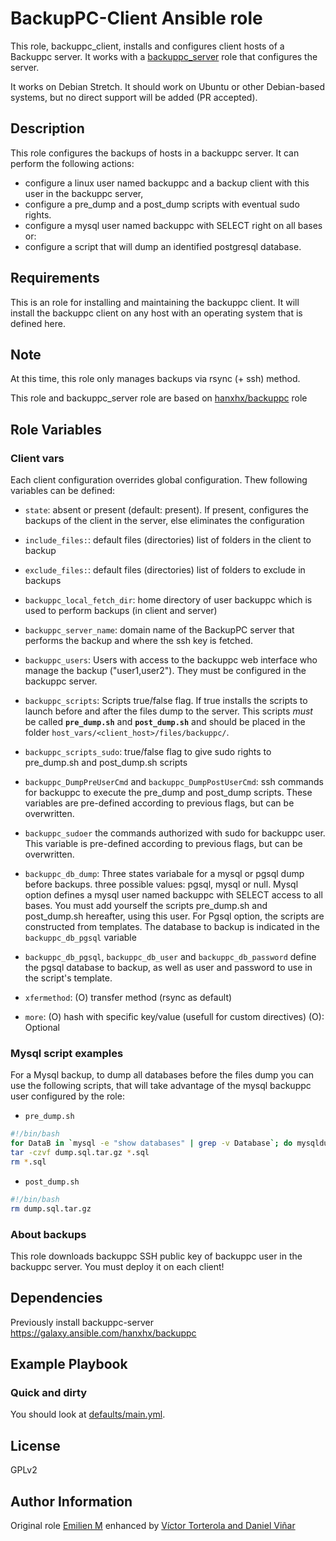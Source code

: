 BackupPC-Client Ansible role
============================

This role, backuppc_client, installs and configures client hosts of a Backuppc server. It works with a [backuppc_server](https://github.com/UdelaRInterior/ansible-backuppc) role that configures the server. 

It works on Debian Stretch. It should work on Ubuntu or other Debian-based systems, but no direct support will be added (PR accepted).

Description
------------

This role configures the backups of hosts in a backuppc server.  It can perform the following actions: 
- configure a linux user named backuppc and a backup client with this user in the backuppc server, 
- configure a pre_dump and a post_dump scripts with eventual sudo rights. 
- configure a mysql user named backuppc with SELECT right on all bases or:
- configure a script that will dump an identified postgresql database. 


Requirements
------------

This is an role for installing and maintaining the backuppc client. It will install the backuppc client on any host with an operating system that is defined here.

Note
----

At this time, this role only manages backups via rsync (+ ssh) method.

This role and backuppc_server role are based on [hanxhx/backuppc](https://galaxy.ansible.com/hanxhx/backuppc) role

Role Variables
--------------

### Client vars

Each client configuration overrides global configuration. Thew following variables can be defined: 

- `state`: absent or present (default: present). If present, configures the backups of the client in the server, else eliminates the configuration 
- `include_files:`: default files (directories) list of folders in the client to backup
- `exclude_files:`: default files (directories) list of folders to exclude in backups
- `backuppc_local_fetch_dir`:  home directory of user backuppc which is used to perform backups (in client and server) 
- `backuppc_server_name`: domain name of the BackupPC server that performs the backup and where the ssh key is fetched.
- `backuppc_users`: Users with access to the backuppc web interface who manage the backup ("user1,user2"). They must be configured in the backuppc server. 

- `backuppc_scripts`: Scripts true/false flag. If true installs the scripts to launch before and after the files dump to the server. This scripts _must_ be called **`pre_dump.sh`** and **`post_dump.sh`** and should be placed in the folder `host_vars/<client_host>/files/backuppc/`.
- `backuppc_scripts_sudo`: true/false flag to give sudo rights to pre_dump.sh and post_dump.sh scripts
- `backuppc_DumpPreUserCmd` and `backuppc_DumpPostUserCmd`: ssh commands for backuppc to execute the pre_dump and post_dump scripts. These variables are pre-defined according to previous flags, but can be overwritten.
- `backuppc_sudoer` the commands authorized with sudo for backuppc user. This variable is pre-defined according to previous flags, but can be overwritten. 

- `backuppc_db_dump`:  Three states variabale for a mysql or pgsql dump before backups. three possible values: pgsql, mysql or null. Mysql option defines a mysql user named backuppc with SELECT access to all bases. You must add yourself the scripts pre_dump.sh and post_dump.sh hereafter, using this user. For Pgsql option, the scripts are constructed from templates.  The database to backup is indicated in the `backuppc_db_pgsql` variable

- `backuppc_db_pgsql`, `backuppc_db_user` and `backuppc_db_password` define the pgsql database to backup, as well as user and password to use in the script's template. 

- `xfermethod`: (O) transfer method (rsync as default)
- `more`: (O) hash with specific key/value (usefull for custom directives)
(O): Optional

### Mysql script examples

For a Mysql backup, to dump all databases before the files dump you can use the following scripts, that will take advantage of the mysql backuppc user configured by the role: 

- `pre_dump.sh`
```bash
#!/bin/bash
for DataB in `mysql -e "show databases" | grep -v Database`; do mysqldump --single-transaction $DataB > "$DataB.sql"; done 
tar -czvf dump.sql.tar.gz *.sql
rm *.sql
```

- `post_dump.sh`
```bash
#!/bin/bash
rm dump.sql.tar.gz
```

### About backups

This role downloads backuppc SSH public key of backuppc user in the backuppc server. You must deploy it on each client!

Dependencies
------------

Previously install backuppc-server https://galaxy.ansible.com/hanxhx/backuppc

Example Playbook
----------------

### Quick and dirty

You should look at [defaults/main.yml](defaults/main.yml).

License
-------

GPLv2

Author Information
------------------

Original role [Emilien M](https://github.com/HanXHX) enhanced by [Víctor Torterola and Daniel Viñar](https://github.com/UdelaRInterior)